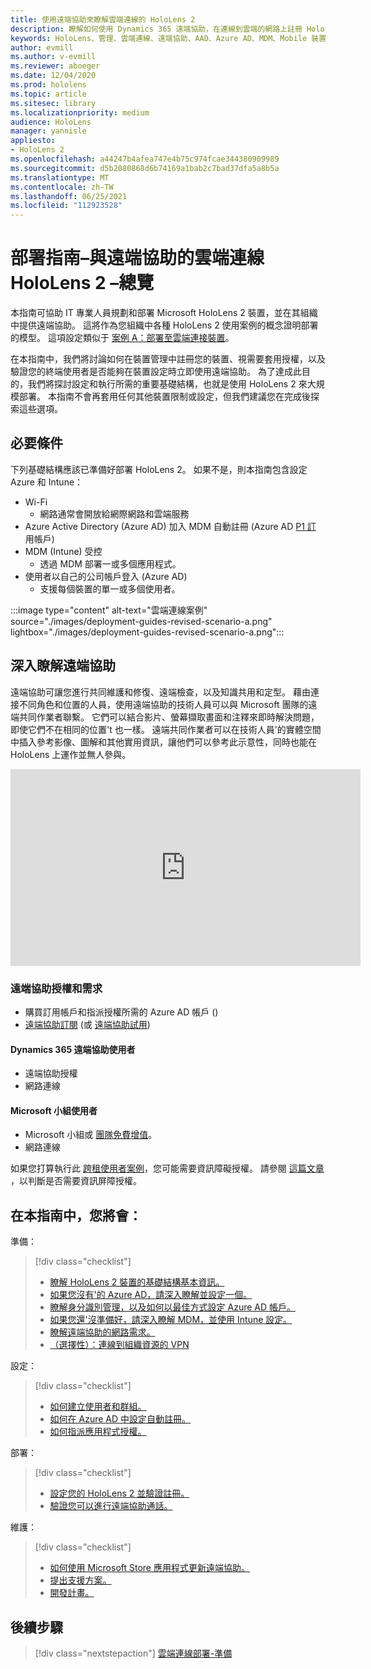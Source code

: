 ```yaml
---
title: 使用遠端協助來瞭解雲端連線的 HoloLens 2
description: 瞭解如何使用 Dynamics 365 遠端協助，在連線到雲端的網路上註冊 HoloLens 2 裝置。
keywords: HoloLens、管理、雲端連線、遠端協助、AAD、Azure AD、MDM、Mobile 裝置管理
author: evmill
ms.author: v-evmill
ms.reviewer: aboeger
ms.date: 12/04/2020
ms.prod: hololens
ms.topic: article
ms.sitesec: library
ms.localizationpriority: medium
audience: HoloLens
manager: yannisle
appliesto:
- HoloLens 2
ms.openlocfilehash: a44247b4afea747e4b75c974fcae344380909989
ms.sourcegitcommit: d5b2080868d6b74169a1bab2c7bad37dfa5a8b5a
ms.translationtype: MT
ms.contentlocale: zh-TW
ms.lasthandoff: 06/25/2021
ms.locfileid: "112923528"
---
```

# <a name="deployment-guide--cloud-connected-hololens-2-with-remote-assist--overview"></a>部署指南–與遠端協助的雲端連線 HoloLens 2 –總覽

本指南可協助 IT 專業人員規劃和部署 Microsoft HoloLens 2 裝置，並在其組織中提供遠端協助。 這將作為您組織中各種 HoloLens 2 使用案例的概念證明部署的模型。 這項設定類似于 [案例 A：部署至雲端連接裝置](https://docs.microsoft.com/hololens/common-scenarios#scenario-a)。 

在本指南中，我們將討論如何在裝置管理中註冊您的裝置、視需要套用授權，以及驗證您的終端使用者是否能夠在裝置設定時立即使用遠端協助。 為了達成此目的，我們將探討設定和執行所需的重要基礎結構，也就是使用 HoloLens 2 來大規模部署。 本指南不會再套用任何其他裝置限制或設定，但我們建議您在完成後探索這些選項。

## <a name="prerequisites"></a>必要條件

下列基礎結構應該已準備好部署 HoloLens 2。 如果不是，則本指南包含設定 Azure 和 Intune：

- Wi-Fi
    - 網路通常會開放給網際網路和雲端服務
- Azure Active Directory (Azure AD) 加入 MDM 自動註冊 (Azure AD [P1 訂](https://docs.microsoft.com/azure/active-directory/fundamentals/active-directory-whatis) 用帳戶) 
- MDM (Intune) 受控
    - 透過 MDM 部署一或多個應用程式。
- 使用者以自己的公司帳戶登入 (Azure AD) 
    - 支援每個裝置的單一或多個使用者。

:::image type="content" alt-text="雲端連線案例" source="./images/deployment-guides-revised-scenario-a.png" lightbox="./images/deployment-guides-revised-scenario-a.png":::


## <a name="learn-about-remote-assist"></a>深入瞭解遠端協助

遠端協助可讓您進行共同維護和修復、遠端檢查，以及知識共用和定型。 藉由連接不同角色和位置的人員，使用遠端協助的技術人員可以與 Microsoft 團隊的遠端共同作業者聯繫。 它們可以結合影片、螢幕擷取畫面和注釋來即時解決問題，即使它們不在相同的位置&#39;t 也一樣。 遠端共同作業者可以在技術人員&#39;的實體空間中插入參考影像、圖解和其他實用資訊，讓他們可以參考此示意性，同時也能在 HoloLens 上運作並無人參與。

<iframe width="560" height="315" src="https://www.youtube.com/embed/d3YT8j0yYl0" frameborder="0" allow="accelerometer; autoplay; clipboard-write; encrypted-media; gyroscope; picture-in-picture" allowfullscreen></iframe>

### <a name="remote-assist-licensing-and-requirements"></a>遠端協助授權和需求

- 購買訂用帳戶和指派授權所需的 Azure AD 帳戶 () 
- [遠端協助訂閱](https://docs.microsoft.com/dynamics365/mixed-reality/remote-assist/buy-and-deploy-remote-assist) (或 [遠端協助試用](https://docs.microsoft.com/dynamics365/mixed-reality/remote-assist/try-remote-assist)) 
    
#### <a name="dynamics-365-remote-assist-user"></a>Dynamics 365 遠端協助使用者

- 遠端協助授權
- 網路連線

#### <a name="microsoft-teams-user"></a>Microsoft 小組使用者

- Microsoft 小組或 [團隊免費增值](https://products.office.com/microsoft-teams/free)。
- 網路連線

如果您打算執行此 [跨租使用者案例](https://docs.microsoft.com/dynamics365/mixed-reality/remote-assist/cross-tenant-overview#scenario-2-leasing-services-to-other-tenants)，您可能需要資訊障礙授權。 請參閱 [這篇文章](https://docs.microsoft.com/dynamics365/mixed-reality/remote-assist/cross-tenant-licensing-implementation#step-1-determine-if-information-barriers-are-necessary) ，以判斷是否需要資訊屏障授權。

## <a name="in-this-guide-you-will"></a>在本指南中，您將會：

準備：

> [!div class="checklist"]
> - [瞭解 HoloLens 2 裝置的基礎結構基本資訊。](hololens2-cloud-connected-prepare.md#infrastructure-essentials)
> - [如果您沒有&#39;的 Azure AD，請深入瞭解並設定一個。](hololens2-cloud-connected-prepare.md#azure-active-directory)
> - [瞭解身分識別管理，以及如何以最佳方式設定 Azure AD 帳戶。](hololens2-cloud-connected-prepare.md#identity-management)
> - [如果您還&#39;沒準備好，請深入瞭解 MDM，並使用 Intune 設定。](hololens2-cloud-connected-prepare.md#mobile-device-management)
> - [瞭解遠端協助的網路需求。](hololens2-cloud-connected-prepare.md#network)
> - [（選擇性）：連線到組織資源的 VPN](hololens2-cloud-connected-prepare.md#optional-connect-your-hololens-to-vpn)

設定：

> [!div class="checklist"]
> - [如何建立使用者和群組。](hololens2-cloud-connected-configure.md#azure-users-and-groups)
> - [如何在 Azure AD 中設定自動註冊。](hololens2-cloud-connected-configure.md#auto-enrollment-on-hololens-2)
> - [如何指派應用程式授權。](hololens2-cloud-connected-configure.md#application-licenses)

部署：

> [!div class="checklist"]
> - [設定您的 HoloLens 2 並驗證註冊。](hololens2-cloud-connected-deploy.md#enrollment-validation)
> - [驗證您可以進行遠端協助通話。](hololens2-cloud-connected-deploy.md#remote-assist-call-validation)

維護：

> [!div class="checklist"]
> - [如何使用 Microsoft Store 應用程式更新遠端協助。](hololens2-cloud-connected-maintain.md#updates)
> - [提出支援方案。](hololens2-cloud-connected-maintain.md#support-plan)
> - [開發計畫。](hololens2-cloud-connected-maintain.md#development-plan)

## <a name="next-step"></a>後續步驟

> [!div class="nextstepaction"]
> [雲端連線部署-準備](hololens2-cloud-connected-prepare.md)

